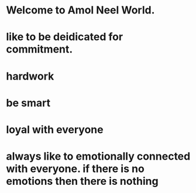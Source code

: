 # Welcome to Amol Neel World.
# like to be deidicated for commitment.
# hardwork
# be smart
# loyal with everyone
# always like to emotionally connected with everyone. if there is no emotions then there is nothing
 
